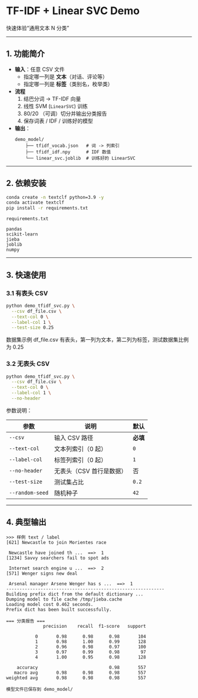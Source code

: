 

# TF-IDF + Linear SVC Demo
快速体验“通用文本 N 分类”

---

## 1. 功能简介
- **输入**：任意 CSV 文件  
  - 指定哪一列是 **文本**（对话、评论等）  
  - 指定哪一列是 **标签**（类别名，枚举类）  
- **流程**  
  1. 结巴分词 → TF-IDF 向量  
  2. 线性 SVM (`LinearSVC`) 训练  
  3. 80/20 （可调）切分并输出分类报告  
  4. 保存词表 / IDF / 训练好的模型  
- **输出**：  
  ```
  demo_model/
      ├── tfidf_vocab.json   # 词 -> 列索引
      ├── tfidf_idf.npy      # IDF 数值
      └── linear_svc.joblib  # 训练好的 LinearSVC
  ```

---

## 2. 依赖安装
```bash
conda create -n textclf python=3.9 -y
conda activate textclf
pip install -r requirements.txt
```

`requirements.txt` 
```
pandas
scikit-learn
jieba
joblib
numpy
```

---

## 3. 快速使用

### 3.1 有表头 CSV
```bash
python demo_tfidf_svc.py \
  --csv df_file.csv \
  --text-col 0 \
  --label-col 1 \
  --test-size 0.25
```
数据集示例 df_file.csv 有表头，第一列为文本，第二列为标签，测试数据集比例为 0.25

### 3.2 无表头 CSV
```bash
python demo_tfidf_svc.py \
  --csv df_file.csv \
  --text-col 0 \
  --label-col 1 \
  --no-header
```

参数说明：

| 参数              | 说明             | 默认     |
|-----------------|----------------|--------|
| `--csv`         | 输入 CSV 路径      | **必填** |
| `--text-col`    | 文本列索引（0 起）     | `0`    |
| `--label-col`   | 标签列索引（0 起）     | `1`    |
| `--no-header`   | 无表头（CSV 首行是数据） | 否      |
| `--test-size`   | 测试集占比          | `0.2`  |
| `--random-seed` | 随机种子           | `42`   |

---

## 4. 典型输出

```text
>>> 样例 text / label
[621] Newcastle to join Morientes race
 
 Newcastle have joined th ...  ==>  1
[1234] Savvy searchers fail to spot ads
 
 Internet search engine u ...  ==>  2
[571] Wenger signs new deal
 
 Arsenal manager Arsene Wenger has s ...  ==>  1
------------------------------------------------------------
Building prefix dict from the default dictionary ...
Dumping model to file cache /tmp/jieba.cache
Loading model cost 0.462 seconds.
Prefix dict has been built successfully.

=== 分类报告 ===
              precision    recall  f1-score   support

           0       0.98      0.98      0.98       104
           1       0.98      1.00      0.99       128
           2       0.96      0.98      0.97       100
           3       0.97      0.99      0.98        97
           4       1.00      0.95      0.98       128

    accuracy                           0.98       557
   macro avg       0.98      0.98      0.98       557
weighted avg       0.98      0.98      0.98       557

模型文件已保存到 demo_model/

```

